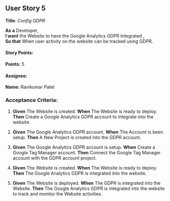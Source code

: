 ## User Story 5

**Title**: *Config GDPR*

**As a** Developer,  
**I want** the Website to have the Google Analytics GDPR Integrated ,  
**So that** When user activity on the website can be tracked using GDPR.

#### Story Points:
**Points:** 5

#### Assignee: 

**Name:** Ravikumar Patel

### Acceptance Criteria:

1. **Given** The Website is created.
   **When** The Website is ready to deploy. 
   **Then** Create a Google Analytics GDPR account to integrate into the website.

2. **Given** The Google Analytics GDPR account.
   **When** The Account is been setup.
   **Then** A New Project is created into the GDPR account.

3. **Given** The Google Analytics GDPR account is setup.
   **When** Create a Google Tag Manager account.
   **Then** Connect the Google Tag Manager account with the GDPR account project.

4. **Given** The Website is created.
   **When** The Website is ready to deploy. 
   **Then** The Google Analytics GDPR is integrated into the website.

5. **Given** The Website is deployed.
   **When** The GDPR is integrated into the Website.
   **Then** The Google Analytics GDPR is integrated into the website to track and monitor the Website activities.

